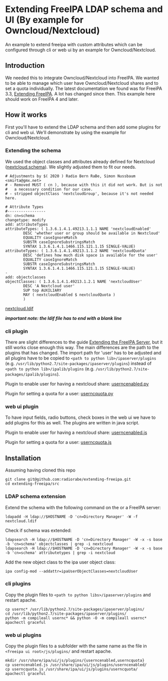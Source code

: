 # Extending FreeIPA LDAP schema and UI (By example for Owncloud/Nextcloud)
An example to extend freeipa with custom attributes which can be configured through cli or web ui by an example for Owncloud/Nextcloud.

## Introduction
We needed this to integrate Owncloud/Nextcloud into FreeIPA. We wanted to be able to manage which user have Owncloud/Nextcloud shares and to set a quota individually. The latest documentation we found was for FreeiPA 3.3, [Extending FreeIPA](https://www.freeipa.org/images/5/5b/FreeIPA33-extending-freeipa.pdf). A lot has changed since then. This example here should work on FreeIPA 4 and later.

## How it works
First you'll have to extend the LDAP schema and then add some plugins for cli and web ui. We'll demonstrate by using the example for Owncloud/Nextcloud.

### Extending the schema
We used the object classes and attributes already defined for Nextcloud ([nextcloud.schema](https://github.com/nextcloud/univention-app/blob/master/nextcloud.schema)). We slightly adjusted them to fit our needs.
```
# Adjustments by $( 2020 ) Radio Bern RaBe, Simon Nussbaum <smirta@gmx.net>
# - Removed MUST ( cn ), because with this it did not work. But is not
#   a necessary condition for our case.
# - stripped objectClass 'nextcloudGroup', because it's not needed here.

# Attribute Types
#-----------------
dn: cn=schema
changetype: modify
add: attributeTypes
attributeTypes: ( 1.3.6.1.4.1.49213.1.1.1 NAME 'nextcloudEnabled'
        DESC 'whether user or group should be available in Nextcloud'
        EQUALITY caseIgnoreMatch
        SUBSTR caseIgnoreSubstringsMatch
        SYNTAX 1.3.6.1.4.1.1466.115.121.1.15 SINGLE-VALUE)
attributeTypes: ( 1.3.6.1.4.1.49213.1.1.2 NAME 'nextcloudQuota'
        DESC 'defines how much disk space is available for the user'
        EQUALITY caseIgnoreMatch
        SUBSTR caseIgnoreSubstringsMatch
        SYNTAX 1.3.6.1.4.1.1466.115.121.1.15 SINGLE-VALUE)
-
add: objectclasses
objectClasses: ( 1.3.6.1.4.1.49213.1.2.1 NAME 'nextcloudUser'
        DESC 'A Nextcloud user'
        SUP top AUXILIARY
        MAY ( nextcloudEnabled $ nextcloudQuota )
        )

```
[nextcloud.ldif](src/nextcloud.ldif)


___important note: the ldif file has to end with a blank line___



### cli plugin
There are slight differences to the guide [Extending the FreeIPA Server](https://www.freeipa.org/images/5/5b/FreeIPA33-extending-freeipa.pdf), but it still works close enough this way. The main differences are the path to the plugins that has changed. The import path for 'user' has to be adjusted and all plugins have to be copied to ```<path to python lib>/ipaserver/plugins``` (e.g. ```/usr/lib/python2.7/site-packages/ipaserver/plugins```) instead of ```<path to python lib>/ipalib/plugins``` (e.g. ```/usr/lib/python2.7/site-packages/ipalib/plugins```).

Plugin to enable user for having a nextcloud share: [userncenabled.py](plugin/ipaserver/plugins/userncenabled.py)

Plugin for setting a quota for a user: [userncquota.py](plugin/ipaserver/plugins/userncquota.py)

### web ui plugin
To have input fields, radio buttons, check boxes in the web ui we have to add plugins for this as well. The plugins are written in java script.


Plugin to enable user for having a nextcloud share: [userncenabled.js](plugin/ui/userncenabled.js)                       

Plugin for setting a quota for a user: [userncquota.js](plugin/ui/userncquota.js)

## Installation
Assuming having cloned this repo
```
git clone git@github.com:radiorabe/extending-freeipa.git
cd extending-freeipa/src
``` 
### LDAP schema extension
Extend the schema with the following command on the or a FreeIPA server:
```
ldapadd -H ldap://$HOSTNAME -D 'cn=Directory Manager' -W -f nextcloud.ldif
```


Check if schema was extended:
```
ldapsearch -H ldap://$HOSTNAME -D 'cn=Directory Manager' -W -x -s base -b 'cn=schema' objectclasses | grep -i nextcloud
ldapsearch -H ldap://$HOSTNAME -D 'cn=Directory Manager' -W -x -s base -b 'cn=schema' attributetypes | grep -i nextcloud
```


Add the new object class to the ipa user object class:
```
ipa config-mod --addattr=ipaUserObjectClasses=nextcloudUser
```

### cli plugins
Copy the plugin files to ```<path to python libs>/ipaserver/plugins``` and restart apache.
```
cp usernc* /usr/lib/python2.7/site-packages/ipaserver/plugins/
cd /usr/lib/python2.7/site-packages/ipaserver/plugins/
python -m compileall usernc* && python -O -m compileall usernc*
apachectl graceful 
```

### web ui plugins
Copy the plugin files to a subfolder with the same name as the file in ```<freeipa ui root>/js/plugins/``` and restart apache.
```
mkdir /usr/share/ipa/ui/js/plugins/{userncenabled,userncquota}
cp userncenabled.js /usr/share/ipa/ui/js/plugins/userncenabled/
cp userncquota.js /usr/share/ipa/ui/js/plugins/userncquota/
apachectl graceful 
```
